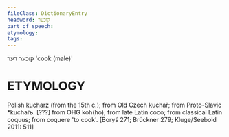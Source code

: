 ```yaml
---
fileClass: DictionaryEntry
headword: קוכער
part_of_speech: 
etymology: 
tags: 
---
```

קוכער
דער
'cook (male)'

ETYMOLOGY
===========
Polish kucharz (from the 15th c.); from Old Czech kuchař; from Proto-Slavic *kuchaŕь.
[???] 
from OHG koh(ho); from late Latin coco; from classical Latin coquus; from coquere 'to cook'. 
[Boryś 271; Brückner 279; Kluge/Seebold 2011: 511]